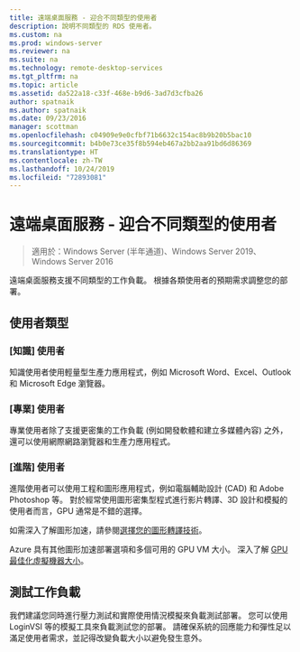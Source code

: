 ```yaml
---
title: 遠端桌面服務 - 迎合不同類型的使用者
description: 說明不同類型的 RDS 使用者。
ms.custom: na
ms.prod: windows-server
ms.reviewer: na
ms.suite: na
ms.technology: remote-desktop-services
ms.tgt_pltfrm: na
ms.topic: article
ms.assetid: da522a18-c33f-468e-b9d6-3ad7d3cfba26
author: spatnaik
ms.author: spatnaik
ms.date: 09/23/2016
manager: scottman
ms.openlocfilehash: c04909e9e0cfbf71b6632c154ac8b9b20b5bac10
ms.sourcegitcommit: b4b0e73ce35f8b594eb467a2bb2aa91bd6d86369
ms.translationtype: HT
ms.contentlocale: zh-TW
ms.lasthandoff: 10/24/2019
ms.locfileid: "72893081"
---
```

# <a name="remote-desktop-services---cater-to-different-kinds-of-users"></a>遠端桌面服務 - 迎合不同類型的使用者

>適用於：Windows Server (半年通道)、Windows Server 2019、Windows Server 2016

遠端桌面服務支援不同類型的工作負載。 根據各類使用者的預期需求調整您的部署。

## <a name="types-of-users"></a>使用者類型

### <a name="knowledge-user"></a>[知識] 使用者

知識使用者使用輕量型生產力應用程式，例如 Microsoft Word、Excel、Outlook 和 Microsoft Edge 瀏覽器。

### <a name="professional-user"></a>[專業] 使用者

專業使用者除了支援更密集的工作負載 (例如開發軟體和建立多媒體內容) 之外，還可以使用網際網路瀏覽器和生產力應用程式。

### <a name="power-user"></a>[進階] 使用者

進階使用者可以使用工程和圖形應用程式，例如電腦輔助設計 (CAD) 和 Adobe Photoshop 等。 對於經常使用圖形密集型程式進行影片轉譯、3D 設計和模擬的使用者而言，GPU 通常是不錯的選擇。

如需深入了解圖形加速，請參閱[選擇您的圖形轉譯技術](rds-graphics-virtualization.md)。

Azure 具有其他圖形加速部署選項和多個可用的 GPU VM 大小。 深入了解 [GPU 最佳化虛擬機器大小](https://docs.microsoft.com/azure/virtual-machines/windows/sizes-gpu)。

## <a name="test-workload"></a>測試工作負載

我們建議您同時進行壓力測試和實際使用情況模擬來負載測試部署。 您可以使用 LoginVSI 等的模擬工具來負載測試您的部署。 請確保系統的回應能力和彈性足以滿足使用者需求，並記得改變負載大小以避免發生意外。
